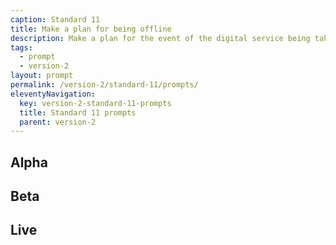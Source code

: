 ```yaml
---
caption: Standard 11
title: Make a plan for being offline
description: Make a plan for the event of the digital service being taken temporarily offline.
tags:
  - prompt
  - version-2
layout: prompt
permalink: /version-2/standard-11/prompts/
eleventyNavigation:
  key: version-2-standard-11-prompts
  title: Standard 11 prompts
  parent: version-2
---
```


## Alpha

## Beta

## Live
